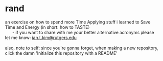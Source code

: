 # rand
an exercise on how to spend more Time Applying stuff i learned to Save Time and Energy (in short: how to TASTE)
<br> &nbsp;&nbsp;&nbsp;&nbsp;&nbsp; - if you want to share with me your better alternative acronyms please let me know: ian.t.kim@rutgers.edu
<br><br>
also, note to self: since you're gonna forget, when making a new repository, click the damn 'Initialize this repository with a README'

